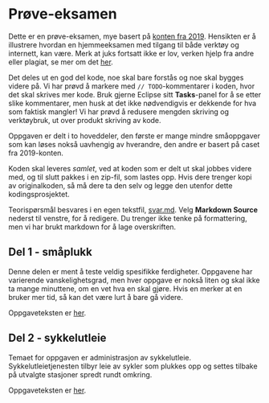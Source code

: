 # Prøve-eksamen

Dette er en prøve-eksamen, mye basert på [konten fra 2019](https://www.ntnu.no/wiki/display/tdt4100/Kont+2019). Hensikten er å illustrere hvordan en hjemmeeksamen med tilgang til både verktøy og internett, kan være. Merk at juks fortsatt ikke er lov, verken hjelp fra andre eller plagiat, se mer om det [her](https://innsida.ntnu.no/wiki/-/wiki/Norsk/Juks+p%C3%A5+eksamen).

Det deles ut en god del kode, noe skal bare forstås og noe skal bygges videre på. Vi har prøvd å markere med `// TODO`-kommentarer i koden, hvor det skal skrives mer kode. Bruk gjerne Eclipse sitt **Tasks**-panel for å se etter slike kommentarer, men husk at det ikke nødvendigvis er dekkende for hva som faktisk mangler! Vi har prøvd å redusere mengden skriving og verktøybruk, ut over produkt skriving av kode.

Oppgaven er delt i to hoveddeler, den første er mange mindre småoppgaver som kan løses nokså uavhengig av hverandre, den andre er basert på caset fra 2019-konten.

Koden skal leveres _samlet_, ved at koden som er delt ut skal jobbes videre med, og til slutt pakkes i en zip-fil, som lastes opp. Hvis dere trenger kopi av originalkoden, så må dere ta den selv og legge den utenfor dette kodingsprosjektet.

Teorispørsmål besvares i en egen tekstfil, [svar.md](svar.md). Velg **Markdown Source** nederst til venstre, for å redigere. Du trenger ikke tenke på formattering, men vi har brukt markdown for å lage overskriften.

## Del 1 - småplukk

Denne delen er ment å teste veldig spesifikke ferdigheter. Oppgavene har varierende vanskelighetsgrad, men hver oppgave er nokså liten og skal ikke ta mange minuttene, om en vet hva en skal gjøre. Hvis en merker at en bruker mer tid, så kan det være lurt å bare gå videre.

Oppgaveteksten er [her](src/main/resources/stuff/stuff.md).

## Del 2 - sykkelutleie

Temaet for oppgaven er administrasjon av sykkelutleie. Sykkelutleietjenesten tilbyr leie av sykler som plukkes opp og settes tilbake på utvalgte stasjoner spredt rundt omkring.

Oppgaveteksten er [her](src/main/resources/bike/bike-rental.md).
